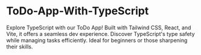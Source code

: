 # ToDo-App-With-TypeScript
Explore TypeScript with our ToDo App! Built with Tailwind CSS, React, and Vite, it offers a seamless dev experience. Discover TypeScript's type safety while managing tasks efficiently. Ideal for beginners or those sharpening their skills.
